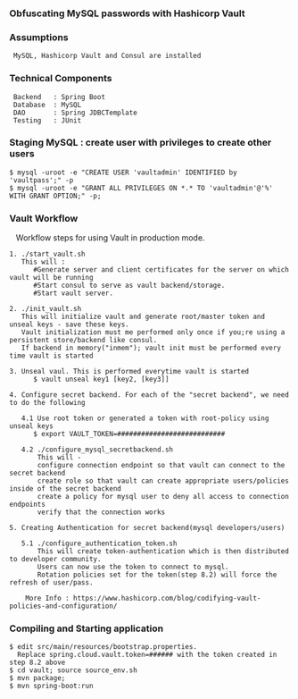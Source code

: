 ###  Obfuscating MySQL passwords with Hashicorp Vault

###  Assumptions
     MySQL, Hashicorp Vault and Consul are installed
     
###  Technical Components
     Backend   : Spring Boot
     Database  : MySQL
     DAO       : Spring JDBCTemplate
     Testing   : JUnit

###  Staging MySQL : create user with privileges to create other users
    $ mysql -uroot -e "CREATE USER 'vaultadmin' IDENTIFIED by 'vaultpass';" -p
    $ mysql -uroot -e "GRANT ALL PRIVILEGES ON *.* TO 'vaultadmin'@'%' WITH GRANT OPTION;" -p;

###  Vault Workflow
    Workflow steps for using Vault in production mode.
    
    1. ./start_vault.sh
       This will :
          #Generate server and client certificates for the server on which vault will be running
          #Start consul to serve as vault backend/storage. 
          #Start vault server. 
    
    2. ./init_vault.sh
       This will initialize vault and generate root/master token and unseal keys - save these keys.
       Vault initialization must me performed only once if you;re using a persistent store/backend like consul. 
       If backend in memory("inmem"); vault init must be performed every time vault is started 
    
    3. Unseal vaul. This is performed everytime vault is started
          $ vault unseal key1 [key2, [key3]]
    
    4. Configure secret backend. For each of the "secret backend", we need to do the following
    
       4.1 Use root token or generated a token with root-policy using unseal keys
          $ export VAULT_TOKEN=########################### 
       
       4.2 ./configure_mysql_secretbackend.sh
           This will - 
           configure connection endpoint so that vault can connect to the secret backend
           create role so that vault can create appropriate users/policies inside of the secret backend
           create a policy for mysql user to deny all access to connection endpoints 
           verify that the connection works
    
    5. Creating Authentication for secret backend(mysql developers/users)
    
       5.1 ./configure_authentication_token.sh
           This will create token-authentication which is then distributed to developer community.
           Users can now use the token to connect to mysql. 
           Rotation policies set for the token(step 8.2) will force the refresh of user/pass.
    
        More Info : https://www.hashicorp.com/blog/codifying-vault-policies-and-configuration/
    
###  Compiling and Starting application 
    $ edit src/main/resources/bootstrap.properties. 
      Replace spring.cloud.vault.token=###### with the token created in step 8.2 above
    $ cd vault; source source_env.sh
    $ mvn package;
    $ mvn spring-boot:run
